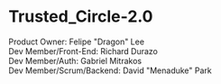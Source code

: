 # Trusted_Circle-2.0

Product Owner: Felipe "Dragon" Lee <br />
Dev Member/Front-End: Richard Durazo <br />
Dev Member/Auth: Gabriel Mitrakos <br />
Dev Member/Scrum/Backend: David "Menaduke" Park <br />


